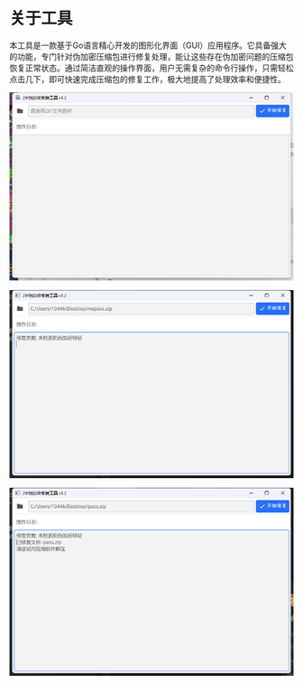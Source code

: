 # 关于工具

本工具是一款基于Go语言精心开发的图形化界面（GUI）应用程序。它具备强大的功能，专门针对伪加密压缩包进行修复处理，能让这些存在伪加密问题的压缩包恢复正常状态。通过简洁直观的操作界面，用户无需复杂的命令行操作，只需轻松点击几下，即可快速完成压缩包的修复工作，极大地提高了处理效率和便捷性。

![](./README.assets/image-20250427224227002.png)

![](./README.assets/image-20250427224240711.png)

![](./README.assets/image-20250427224251255.png)